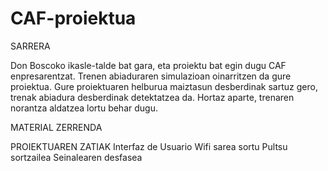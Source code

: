 # CAF-proiektua
SARRERA

Don Boscoko ikasle-talde bat gara, eta proiektu bat egin dugu CAF enpresarentzat. Trenen abiaduraren simulazioan oinarritzen da gure proiektua.  Gure proiektuaren helburua maiztasun desberdinak sartuz gero, trenak abiadura desberdinak detektatzea da. Hortaz aparte,  trenaren norantza aldatzea  lortu behar dugu.

MATERIAL ZERRENDA

PROIEKTUAREN ZATIAK
Interfaz de Usuario
Wifi sarea  sortu
Pultsu  sortzailea
Seinalearen desfasea

